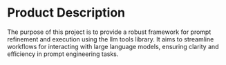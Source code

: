 # Product Description

The purpose of this project is to provide a robust framework for prompt refinement and execution using the llm tools library. It aims to streamline workflows for interacting with large language models, ensuring clarity and efficiency in prompt engineering tasks.